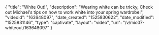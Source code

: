 {
    "title": "White Out!",
    "description": "Wearing white can be tricky, Check out Michael's tips on how to work white into your spring wardrobe!",
    "videoid": "163648097",
    "date_created": "1525830622",
    "date_modified": "1525831146",
    "type": "captivate",
    "layout": "video",
    "url": "\/v\/mic07-whiteout\/163648097"
}